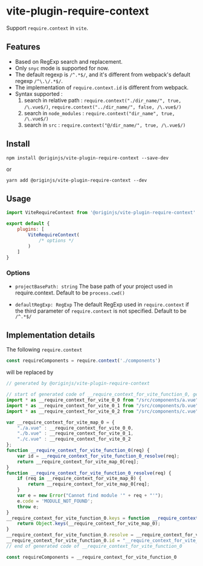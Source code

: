 # vite-plugin-require-context
Support `require.context` in `vite`.

## Features
- Based on RegExp search and replacement.
- Only `snyc` mode is supported for now.
- The default regexp is `/^.*$/`, and it's different from webpack's default regexp `/^\.\/.*$/`.
- The implementation of `require.context.id` is different from webpack.
- Syntax supported :
    1. search in relative path : `require.context("./dir_name/", true, /\.vue$/)`, `require.context("../dir_name/", false, /\.vue$/)`
    2. search in `node_modules` : `require.context("dir_name", true, /\.vue$/)`
    3. search in `src` : `require.context("@/dir_name/", true, /\.vue$/)`

## Install
```shell
npm install @originjs/vite-plugin-require-context --save-dev
```
or
```shell
yarn add @originjs/vite-plugin-require-context --dev
```

## Usage
```js
import ViteRequireContext from '@originjs/vite-plugin-require-context'

export default {
    plugins: [
        ViteRequireContext(
            /* options */
        )
    ]
}
```

### Options
- `projectBasePath: string`
  The base path of your project used in require.context. Default to be `process.cwd()`

- `defaultRegExp: RegExp`
  The default RegExp used in `require.context` if the third parameter of `require.context` is not specified. Default to be `/^.*$/`

## Implementation details
The following `require.context`
```js
const requireComponents = require.context('./components')
```
will be replaced by
```js
// generated by @originjs/vite-plugin-require-context

// start of generated code of __require_context_for_vite_function_0, generated by @originjs/vite-plugin-require-context
import * as __require_context_for_vite_0_0 from "/src/components/a.vue";
import * as __require_context_for_vite_0_1 from "/src/components/b.vue";
import * as __require_context_for_vite_0_2 from "/src/components/c.vue";

var __require_context_for_vite_map_0 = {
	"./a.vue" : __require_context_for_vite_0_0,
	"./b.vue" : __require_context_for_vite_0_1,
	"./c.vue" : __require_context_for_vite_0_2
};
function __require_context_for_vite_function_0(req) {
    var id = __require_context_for_vite_function_0_resolve(req);
    return __require_context_for_vite_map_0[req];
}
function __require_context_for_vite_function_0_resolve(req) {
    if (req in __require_context_for_vite_map_0) {
        return __require_context_for_vite_map_0[req];
    }
    var e = new Error("Cannot find module '" + req + "'");
    e.code = 'MODULE_NOT_FOUND';
    throw e;
}
__require_context_for_vite_function_0.keys = function __require_context_for_vite_function_0_keys() {
    return Object.keys(__require_context_for_vite_map_0);
}
__require_context_for_vite_function_0.resolve = __require_context_for_vite_function_0_resolve
__require_context_for_vite_function_0.id = "__require_context_for_vite___require_context_for_vite_function_0"
// end of generated code of __require_context_for_vite_function_0

const requireComponents = __require_context_for_vite_function_0
```
